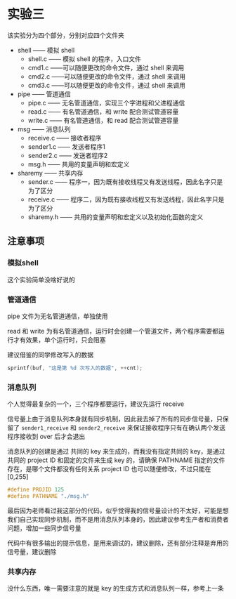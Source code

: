 # 实验三

该实验分为四个部分，分别对应四个文件夹



- shell —— 模拟 shell
  - shell.c —— 模拟 shell 的程序，入口文件
  - cmd1.c ——可以随便更改的命令文件，通过 shell 来调用
  - cmd2.c ——可以随便更改的命令文件，通过 shell 来调用
  - cmd3.c ——可以随便更改的命令文件，通过 shell 来调用
- pipe —— 管道通信
  - pipe.c —— 无名管道通信，实现三个字进程和父进程通信
  - read.c —— 有名管道通信，和 write 配合测试管道容量
  - write.c —— 有名管道通信，和 read 配合测试管道容量
- msg —— 消息队列
  - receive.c —— 接收者程序
  - sender1.c —— 发送者程序1
  - sender2.c —— 发送者程序2
  - msg.h —— 共用的变量声明和宏定义
- sharemy —— 共享内存
  - sender.c —— 程序一，因为既有接收线程又有发送线程，因此名字只是为了区分
  - receive.c —— 程序二，因为既有接收线程又有发送线程，因此名字只是为了区分
  - sharemy.h —— 共用的变量声明和宏定义以及初始化函数的定义



## 注意事项

### 模拟shell

这个实验简单没啥好说的

### 管道通信

pipe 文件为无名管道通信，单独使用

read 和 write 为有名管道通信，运行时会创建一个管道文件，两个程序需要都运行才有效果，单个运行时，只会阻塞

建议借鉴的同学修改写入的数据

```c++
sprintf(buf, "这是第 %d 次写入的数据", ++cnt);
```

### 消息队列

个人觉得最复杂的一个，三个程序都要运行，建议先运行 receive

信号量上由于消息队列本身就有同步机制，因此我去掉了所有的同步信号量，只保留了 `sender1_receive` 和 `sender2_receive` 来保证接收程序只有在确认两个发送程序接收到 over 后才会退出

消息队列的创建是通过 共同的 key 来生成的，而我没有指定共同的 key，是通过共同的 project ID 和固定的文件来生成 key 的，请确保 PATHNAME 指定的文件存在，是哪个文件都没有任何关系 project ID 也可以随便修改，不过只能在 [0,255]

```c++
#define PROJID 125
#define PATHNAME "./msg.h"
```

最后因为老师看过我这部分的代码，似乎觉得我的信号量设计的不太好，可能是想我们自己实现同步机制，而不是用消息队列本身的，因此建议参考生产者和消费者问题，增加一些同步信号量

代码中有很多输出的提示信息，是用来调试的，建议删除，还有部分注释是弃用的信号量，建议删除

### 共享内存

没什么东西，唯一需要注意的就是 key 的生成方式和消息队列一样，参考上一条
